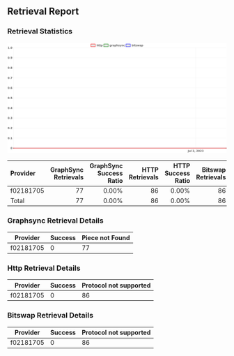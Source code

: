 ## Retrieval Report
### Retrieval Statistics
<img src="https://raw.githubusercontent.com/data-preservation-programs/filplus-checker-assets/main/filecoin-project/filecoin-plus-large-datasets/issues/2040/1688371697298.png"/>

| Provider  | GraphSync Retrievals | GraphSync Success Ratio | HTTP Retrievals | HTTP Success Ratio | Bitswap Retrievals | Bitswap Success Ratio |
| :-------- | -------------------: | ----------------------: | --------------: | -----------------: | -----------------: | --------------------: |
| f02181705 |                   77 |                   0.00% |              86 |              0.00% |                 86 |                 0.00% |
| Total     |                   77 |                   0.00% |              86 |              0.00% |                 86 |                 0.00% |

### Graphsync Retrieval Details
| Provider  | Success | Piece not Found |
| --------- | ------- | --------------- |
| f02181705 | 0       | 77              |

### Http Retrieval Details
| Provider  | Success | Protocol not supported |
| --------- | ------- | ---------------------- |
| f02181705 | 0       | 86                     |

### Bitswap Retrieval Details
| Provider  | Success | Protocol not supported |
| --------- | ------- | ---------------------- |
| f02181705 | 0       | 86                     |
